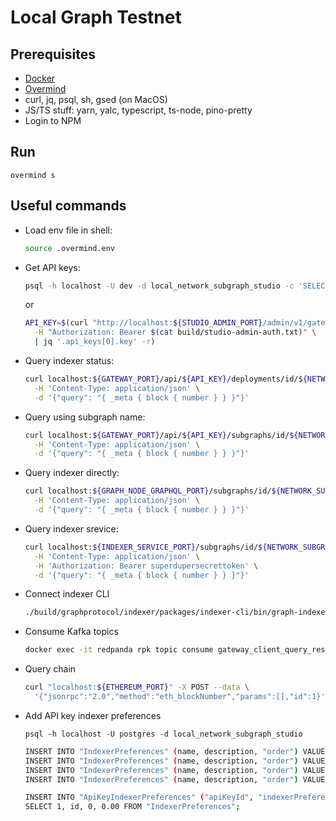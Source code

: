 # Local Graph Testnet

## Prerequisites

- [Docker](https://docs.docker.com/get-docker/)
- [Overmind](https://github.com/DarthSim/overmind)
- curl, jq, psql, sh, gsed (on MacOS)
- JS/TS stuff: yarn, yalc, typescript, ts-node, pino-pretty
- Login to NPM

## Run

`overmind s`

## Useful commands

- Load env file in shell:

  ```sh
  source .overmind.env
  ```

- Get API keys:

  ```sh
  psql -h localhost -U dev -d local_network_subgraph_studio -c 'SELECT * FROM "ApiKeys";'
  ```

  or

  ```sh
  API_KEY=$(curl "http://localhost:${STUDIO_ADMIN_PORT}/admin/v1/gateway-api-keys" \
    -H "Authorization: Bearer $(cat build/studio-admin-auth.txt)" \
    | jq '.api_keys[0].key' -r)
  ```

- Query indexer status:

  ```sh
  curl localhost:${GATEWAY_PORT}/api/${API_KEY}/deployments/id/${NETWORK_SUBGRAPH_DEPLOYMENT} \
    -H 'Content-Type: application/json' \
    -d '{"query": "{ _meta { block { number } } }"}'
  ```

- Query using subgraph name:

  ```sh
  curl localhost:${GATEWAY_PORT}/api/${API_KEY}/subgraphs/id/${NETWORK_SUBGRAPH_ID_0} \
    -H 'Content-Type: application/json' \
    -d '{"query": "{ _meta { block { number } } }"}'
  ```

- Query indexer directly:

  ```sh
  curl localhost:${GRAPH_NODE_GRAPHQL_PORT}/subgraphs/id/${NETWORK_SUBGRAPH_DEPLOYMENT} \
    -H 'Content-Type: application/json' \
    -d '{"query": "{ _meta { block { number } } }"}'
  ```

- Query indexer srevice:

  ```sh
  curl localhost:${INDEXER_SERVICE_PORT}/subgraphs/id/${NETWORK_SUBGRAPH_DEPLOYMENT} \
    -H 'Content-Type: application/json' \
    -H 'Authorization: Bearer superdupersecrettoken' \
    -d '{"query": "{ _meta { block { number } } }"}'
  ```

- Connect indexer CLI

  ```sh
  ./build/graphprotocol/indexer/packages/indexer-cli/bin/graph-indexer indexer connect http://localhost:18000
  ```

- Consume Kafka topics

  ```sh
  docker exec -it redpanda rpk topic consume gateway_client_query_results --brokers="localhost:${REDPANDA_PORT}"
  ```

- Query chain

  ```sh
  curl "localhost:${ETHEREUM_PORT}" -X POST --data \
    '{"jsonrpc":"2.0","method":"eth_blockNumber","params":[],"id":1}'
  ```

- Add API key indexer preferences

  `psql -h localhost -U postgres -d local_network_subgraph_studio`

  ```sh
  INSERT INTO "IndexerPreferences" (name, description, "order") VALUES ('Fastest speed', 'Time between the query and the response from an indexer. If you mark this as important we will optimize for fast indexers.', 1);
  INSERT INTO "IndexerPreferences" (name, description, "order") VALUES ('Lowest price', 'The amount paid per query. If you mark this as important we will optimize for the less expensive indexers.', 2);
  INSERT INTO "IndexerPreferences" (name, description, "order") VALUES ('Data freshness', 'How recent the latest block an indexer has processed for the subgraph you are querying. If you mark this as important we will optimize to find the indexers with the freshest data.', 3);
  INSERT INTO "IndexerPreferences" (name, description, "order") VALUES ('Economic security', 'The amount of GRT an indexer can lose if they respond incorrectly to your query. If you mark this as important we will optimize for indexers with a large stake.', 4);

  INSERT INTO "ApiKeyIndexerPreferences" ("apiKeyId", "indexerPreferenceId", "points", "weight")
  SELECT 1, id, 0, 0.00 FROM "IndexerPreferences";
  ```
